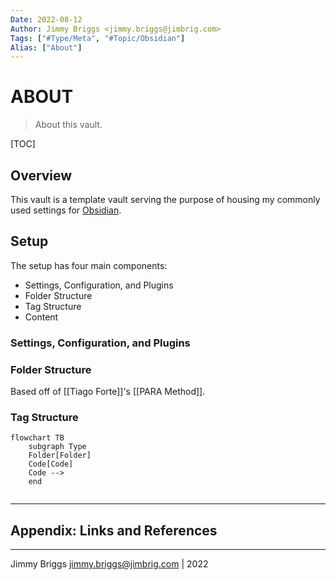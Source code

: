 ```yaml
---
Date: 2022-08-12
Author: Jimmy Briggs <jimmy.briggs@jimbrig.com>
Tags: ["#Type/Meta", "#Topic/Obsidian"]
Alias: ["About"]
---
```


# ABOUT

> About this vault.

[TOC]

## Overview

This vault is a template vault serving the purpose of housing my commonly used settings for [Obsidian](https://obsidian.md).

## Setup

The setup has four main components:

- Settings, Configuration, and Plugins
- Folder Structure
- Tag Structure
- Content

### Settings, Configuration, and Plugins

### Folder Structure

Based off of [[Tiago Forte]]'s [[PARA Method]].

### Tag Structure

```mermaid
flowchart TB
	subgraph Type
	Folder[Folder]
	Code[Code]
	Code --> 
	end
	
```



***

## Appendix: Links and References

***

Jimmy Briggs <jimmy.briggs@jimbrig.com> | 2022